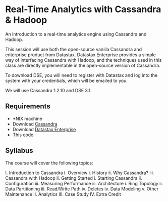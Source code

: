 
Real-Time Analytics with Cassandra & Hadoop
===========================================

An introduction to a real-time analytics engine using Cassandra
and Hadoop.

This session will use both the open-source vanilla Cassandra and
enterprise product from Datastax. Datastax Enterprise provides a
simple way of interfacing Cassandra with Hadoop, and the techniques
used in this class are directly implementable in the open-source version
of Cassandra.

To download DSE, you will need to register with Datastax and
log into the system with your credentials, which will be emailed to you.

We will use Cassandra 1.2.10 and DSE 3.1.

Requirements
------------
* \*NIX machine
* Download [Cassandra](http://cassandra.apache.org/download)
* Download [Datastax Enterprise](http://www.datastax.com/download)
* This code

Syllabus
--------
The course will cover the following topics:

I. Introduction to Cassandra
    i.   Overview
        i.   History
        ii.  Why Cassandra?
        iii. Cassandra with Hadoop
    ii.  Getting Started
        i.   Starting Cassandra
        ii.  Configuration
        iii. Measuring Performance 
    iii. Architecture
        i.   Ring Topology
        ii.  Data Partitioning
        iii. Read/Write Path
        iv.  Deletes
    iv. Data Modeling
    v.  Other Maintenance
II. Analytics
III. Case Study
IV. Extra Credit
